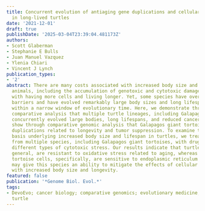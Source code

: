 ```yaml
---
title: Concurrent evolution of antiaging gene duplications and cellular phenotypes
  in long-lived turtles
date: '2021-12-01'
draft: true
publishDate: '2025-03-04T23:39:04.481173Z'
authors:
- Scott Glaberman
- Stephanie E Bulls
- Juan Manuel Vazquez
- Ylenia Chiari
- Vincent J Lynch
publication_types:
- '2'
abstract: There are many costs associated with increased body size and longevity in
  animals, including the accumulation of genotoxic and cytotoxic damage that comes
  with having more cells and living longer. Yet, some species have overcome these
  barriers and have evolved remarkably large body sizes and long lifespans, sometimes
  within a narrow window of evolutionary time. Here, we demonstrate through phylogenetic
  comparative analysis that multiple turtle lineages, including Galapagos giant tortoises,
  concurrently evolved large bodies, long lifespans, and reduced cancer risk. We also
  show through comparative genomic analysis that Galapagos giant tortoises have gene
  duplications related to longevity and tumor suppression. To examine the molecular
  basis underlying increased body size and lifespan in turtles, we treated cell lines
  from multiple species, including Galapagos giant tortoises, with drugs that induce
  different types of cytotoxic stress. Our results indicate that turtle cells, in
  general, are resistant to oxidative stress related to aging, whereas Galapagos giant
  tortoise cells, specifically, are sensitive to endoplasmic reticulum stress, which
  may give this species an ability to mitigate the effects of cellular stress associated
  with increased body size and longevity.
featured: false
publication: '*Genome Biol. Evol.*'
tags:
- DevoEvo; cancer biology; comparative genomics; evolutionary medicine; longevity;
  turtle
---
```


